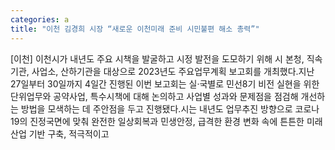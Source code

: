 ```yaml
---
categories: a
title: "이천 김경희 시장 “새로운 이천미래 준비 시민불편 해소 총력”"
---
```

[이천] 이천시가 내년도 주요 시책을 발굴하고 시정 발전을 도모하기 위해 시 본청, 직속기관, 사업소, 산하기관을 대상으로 2023년도 주요업무계획 보고회를 개최했다.지난 27일부터 30일까지 4일간 진행된 이번 보고회는 실·국별로 민선8기 비전 실현을 위한 단위업무와 공약사업, 특수시책에 대해 논의하고 사업별 성과와 문제점을 점검해 개선하는 방법을 모색하는 데 주안점을 두고 진행됐다.시는 내년도 업무추진 방향으로 코로나19의 진정국면에 맞춰 완전한 일상회복과 민생안정, 급격한 환경 변화 속에 튼튼한 미래산업 기반 구축, 적극적이고